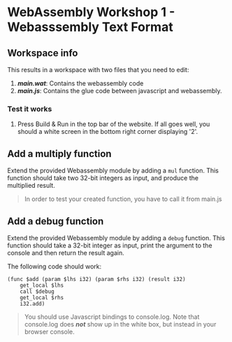 # WebAssembly Workshop 1 - Webasssembly Text Format

## Workspace info

This results in a workspace with two files that you need to edit:
1. ***main.wat***: Contains the webassembly code
2. ***main.js***: Contains the glue code between javascript and webassembly. 

### Test it works
1. Press Build & Run in the top bar of the website. If all goes well, you should a white screen in the bottom right corner displaying '2'.

## Add a multiply function

Extend the provided Webassembly module by adding a `mul` function. This function should take two 32-bit integers as input, and produce the multiplied result.

> In order to test your created function, you have to call it from main.js

## Add a debug function

Extend the provided Webassembly module by adding a `debug` function. This function should take a 32-bit integer as input, print the argument to the console and then return the result again.

The following code should work:

```webassembly
(func $add (param $lhs i32) (param $rhs i32) (result i32)
    get_local $lhs
    call $debug
    get_local $rhs
    i32.add)
```


> You should use Javascript bindings to console.log. Note that console.log does ***not*** show up in the white box, but instead in your browser console.

## 